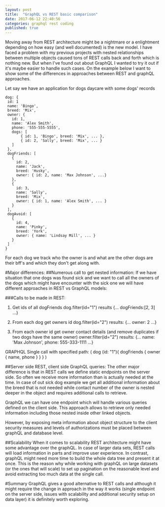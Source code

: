 ```yaml
---
layout: post
title:  "GraphQL vs REST basic comparison"
date: 2017-06-12 22:40:56
categories: graphql rest coding
published: true
---
```


Moving away from REST architecture might be a nightmare or a enlightment depending on
how easy (and well documented) is the new model.
I have faced a problem with my previous projects with nested relationships
between multiple objects caused tons of REST calls back and forth which is nothing
new. But when I've found out about GraphQL I wanted to try it out if it's maybe easier
to handle such cases.
On the example below I want to show some of the differences in approaches between
REST and graphQL approaches.

Let say we have an application for dogs daycare with some dogs' records
```
dog: {
 id: 1
 name: 'Bingo',
 breed: 'Mix',
 owner: {
   id: 1,
   name: 'Alex Smith',
   phone: '555-555-5555',
   dogs: [
       { id: 1, 'Bingo', breed: 'Mix', ... },
       { id: 2, 'Sally', breed: 'Mix', ... }
   ]
 },
 dogFriends: [
   {
     id: 2,
     name: 'Jack',
     breed: 'Husky',
     owner: { id: 2, name: 'Max Johnson', ...}
   },
   {
     id: 3,
     name: 'Sally',
     breed: 'Mix',
     owner: { id: 1, name: 'Alex Smith', ... }
   }
 ],
 dogAvoid: [
   {
     id: 4,
     name: 'Pinky',
     breed: 'York',
     owner: { name: 'Lindsay Mill', ... }
   }
 ]
}
```
For each dog we track who the owner is and what are the other dogs are their
bff's and which they don't get along with.

#Major differences:
##Numerous call to get nested information:
If we have situation that one dogs was found sick and we want to call all the owners of
the dogs which might have encounter with the sick one we will have different approaches
in REST vs GraphQL models:


###Calls to be made in REST:
1. Get ids of all dogFriends
dog.filter(id="1")
results
{...
dogFriends:[2, 3]
...}

2. From each dog get owners id
dog.filter(id="2")
results:
{...
owner: 2
...}

3. From each owner id get owner contact details (and remove duplicates
if two dogs have the same owner)
owner.filter(id="2")
results:
{...
name: 'Max Johnson',
phone: 555-333-1111
...}

GRAPHQL
Single call with specified path:
(
 dog (id: "1"){
   dogFriends {
     owner {
       name,
       phone
       }
   }
 }
)


##Server side REST, client side GraphQL queries:
The other major difference is that in REST calls we define static endpoints on the server
side. So often we receive more information than is actually needed at the time. In case
of out sick dog example we get all additional information about the breed that is
not needed while contact number of the owner is nested deeper in the object and requires
additional calls to retrieve.

GraphQL we can have one endpoint which will handle various queries defined on the client side.
This approach allows to retrieve only needed information including those nested inside
other linked objects.

However, by exposing meta information about object structure to the client security
measures and levels of authorizations must be placed between graphQL and database level.


##Scalability
When it comes to scalability REST architecture might have some advantage over
the graphQL. In case of larger data sets, REST calls will load information in parts
and improve user experience. In contrast, graphQL might need more time to build
the whole data tree and present it at once. This is the reason why while working with
graphQL on large datasets (or the ones that will scale) to set up pagination on the reasonable
level and avoid extracting too much data at the single call.


#Summary
GraphQL gives a good alternative to REST calls and although it might require
the change in approach in the way it works (single endpoint on the server side, issues
with scalability and additional security setup on data layer) it is definitely
worth exploring.



